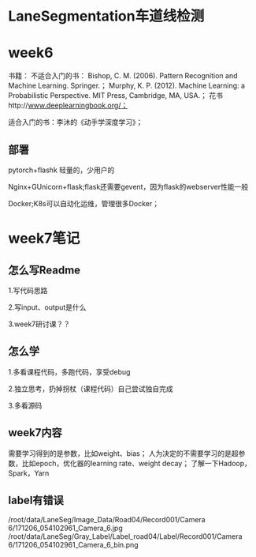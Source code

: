 # LaneSegmentation车道线检测

# week6
书籍：
不适合入门的书：
Bishop, C. M. (2006). Pattern Recognition and Machine Learning. Springer.；
Murphy, K. P. (2012). Machine Learning: a Probabilistic Perspective. MIT Press, Cambridge, MA, USA.；
花书http://www.deeplearningbook.org/；

适合入门的书：李沐的《动手学深度学习》；

## 部署
pytorch+flashk 轻量的，少用户的

Nginx+GUnicorn+flask;flask还需要gevent，因为flask的webserver性能一般

Docker;K8s可以自动化运维，管理很多Docker；

# week7笔记
## 怎么写Readme
1.写代码思路

2.写input、output是什么

3.week7研讨课？？

## 怎么学
1.多看课程代码，多跑代码，享受debug

2.独立思考，扔掉拐杖（课程代码）自己尝试独自完成

3.多看源码

## week7内容
需要学习得到的是参数，比如weight、bias；
人为决定的不需要学习的是超参数，比如epoch，优化器的learning rate、weight decay；
了解一下Hadoop，Spark，Yarn 


## label有错误
/root/data/LaneSeg/Image_Data/Road04/Record001/Camera 6/171206_054102961_Camera_6.jpg
/root/data/LaneSeg/Gray_Label/Label_road04/Label/Record001/Camera 6/171206_054102961_Camera_6_bin.png
